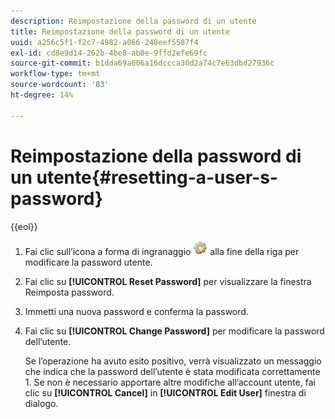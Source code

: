 ```yaml
---
description: Reimpostazione della password di un utente
title: Reimpostazione della password di un utente
uuid: a256c5f1-f2c7-4982-a066-248eef5587f4
exl-id: cd8e9d14-262b-4be8-ab0e-9ffd2efe69fc
source-git-commit: b1dda69a606a16dccca30d2a74c7e63dbd27936c
workflow-type: tm+mt
source-wordcount: '83'
ht-degree: 14%

---
```


# Reimpostazione della password di un utente{#resetting-a-user-s-password}

{{eol}}

1. Fai clic sull’icona a forma di ingranaggio ![](assets/edit_icon.png) alla fine della riga per modificare la password utente.
1. Fai clic su **[!UICONTROL Reset Password]** per visualizzare la finestra Reimposta password.
1. Immetti una nuova password e conferma la password.
1. Fai clic su **[!UICONTROL Change Password]** per modificare la password dell’utente.

   Se l’operazione ha avuto esito positivo, verrà visualizzato un messaggio che indica che la password dell’utente è stata modificata correttamente 1. Se non è necessario apportare altre modifiche all’account utente, fai clic su **[!UICONTROL Cancel]** in **[!UICONTROL Edit User]** finestra di dialogo.
